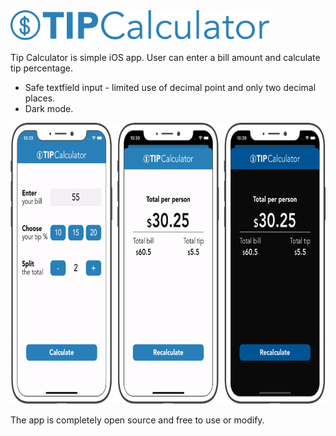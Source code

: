 <img src="https://github.com/robertpinl/TipCalculator/blob/main/ReadmeAssets/TipCalculatorLogo.png" width="" height="50"/>

Tip Calculator is simple iOS app. User can enter a bill amount and calculate tip percentage.
* Safe textfield input - limited use of decimal point and only two decimal places.
* Dark mode.

<img src="https://github.com/robertpinl/TipCalculator/blob/main/ReadmeAssets/TipCalculatorScreenshot.png" width="" height="450"/>

The app is completely open source and free to use or modify.
